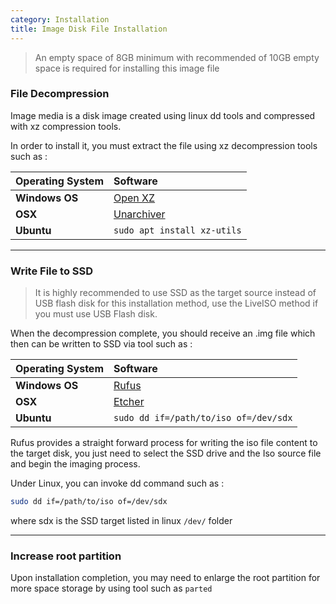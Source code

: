 ```yaml
---
category: Installation
title: Image Disk File Installation
---
```


>An empty space of 8GB minimum with recommended of 10GB empty space is required for installing this image file

### File Decompression

Image media is a disk image created using linux dd tools and compressed with xz compression tools.

In order to install it, you must extract the file using xz decompression tools such as :

| Operating System       | Software                                          |
|:-----------------------|:--------------------------------------------------|
| **Windows OS**         | [Open XZ](http://www.unziplite.com/open-xz/)      |
| **OSX**                | [Unarchiver](https://theunarchiver.com/)          |
| **Ubuntu**             | `sudo apt install xz-utils`                       |

    
***

### Write File to SSD

>It is highly recommended to use SSD as the target source instead of USB flash disk for this installation method, use the LiveISO method if you must use USB Flash disk.

When the decompression complete, you should receive an .img file which then can be written to SSD via tool such as :

| Operating System       | Software                                          |
|:-----------------------|:--------------------------------------------------|
| **Windows OS**         | [Rufus](https://rufus.ie/)                        |
| **OSX**                | [Etcher](https://www.balena.io/etcher/)           |
| **Ubuntu**             | `sudo dd if=/path/to/iso of=/dev/sdx`             |


Rufus provides a straight forward process for writing the iso file content to the target disk, you just need to 
select the SSD drive and the Iso source file and begin the imaging process.


Under Linux, you can invoke dd command such as :

```bash
sudo dd if=/path/to/iso of=/dev/sdx
```
where sdx is the SSD target listed in linux `/dev/` folder


***

### Increase root partition

Upon installation completion, you may need to enlarge the root partition for more space storage by using tool such as `parted`



